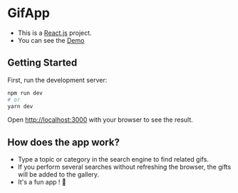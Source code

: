 # GifApp

- This is a [React.js](https://es.reactjs.org/) project.
- You can see the [Demo](https://rociobenitez.github.io/react-gifapp/)


## Getting Started

First, run the development server:

```bash
npm run dev
# or
yarn dev
```

Open [http://localhost:3000](http://localhost:3000) with your browser to see the result.


## How does the app work?

- Type a topic or category in the search engine to find related gifs.
- If you perform several searches without refreshing the browser, the gifts will be added to the gallery.
- It's a fun app ! 🤪
